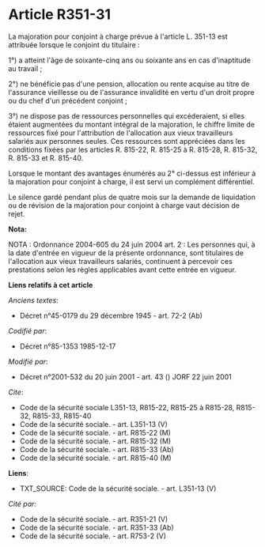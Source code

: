 # Article R351-31

La majoration pour conjoint à charge prévue à l'article L. 351-13 est attribuée lorsque le conjoint du titulaire :

1°) a atteint l'âge de soixante-cinq ans ou soixante ans en cas d'inaptitude au travail ; 

2°) ne bénéficie pas d'une pension, allocation ou rente acquise au titre de l'assurance vieillesse ou de l'assurance
invalidité en vertu d'un droit propre ou du chef d'un précédent conjoint ; 

3°) ne dispose pas de ressources personnelles qui excéderaient, si elles étaient augmentées du montant intégral de la
majoration, le chiffre limite de ressources fixé pour l'attribution de l'allocation aux vieux travailleurs salariés aux
personnes seules. Ces ressources sont appréciées dans les conditions fixées par les articles R. 815-22, R. 815-25 à R.
815-28, R. 815-32, R. 815-33 et R. 815-40.

Lorsque le montant des avantages énumérés au 2° ci-dessus est inférieur à la majoration pour conjoint à charge, il est servi
un complément différentiel. 

Le silence gardé pendant plus de quatre mois sur la demande de liquidation ou de révision de la majoration pour conjoint à
charge vaut décision de rejet.

**Nota:**

NOTA : Ordonnance 2004-605 du 24 juin 2004 art. 2 : Les personnes qui, à la date d'entrée en vigueur de la présente
ordonnance, sont titulaires de l'allocation aux vieux travailleurs salariés, continuent à percevoir ces prestations selon les
règles applicables avant cette entrée en vigueur.

**Liens relatifs à cet article**

_Anciens textes_:

  - Décret n°45-0179 du 29 décembre 1945 - art. 72-2 (Ab)

_Codifié par_:

  - Décret n°85-1353 1985-12-17

_Modifié par_:

  - Décret n°2001-532 du 20 juin 2001 - art. 43 () JORF 22 juin 2001

_Cite_:

  - Code de la sécurité sociale L351-13, R815-22, R815-25 à R815-28, R815-32, R815-33, R815-40
  - Code de la sécurité sociale. - art. L351-13 (V)
  - Code de la sécurité sociale. - art. R815-22 (M)
  - Code de la sécurité sociale. - art. R815-32 (M)
  - Code de la sécurité sociale. - art. R815-33 (Ab)
  - Code de la sécurité sociale. - art. R815-40 (M)

**Liens**:

  - TXT_SOURCE: Code de la sécurité sociale. - art. L351-13 (V)

_Cité par_:

  - Code de la sécurité sociale. - art. R351-21 (V)
  - Code de la sécurité sociale. - art. R351-33 (Ab)
  - Code de la sécurité sociale. - art. R753-2 (V)
